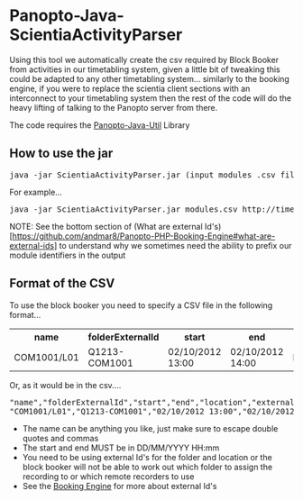 Panopto-Java-ScientiaActivityParser
===================================

Using this tool we automatically create the csv required by Block Booker from activities in our timetabling system, given a little bit of tweaking this could be adapted to any other timetabling system... similarly to the booking engine, if you were to replace the scientia client sections with an interconnect to your timetabling system then the rest of the code will do the heavy lifting of talking to the Panopto server from there.

The code requires the [Panopto-Java-Util](https://github.com/andmar8/Panopto-Java-Util) Library

How to use the jar
------------------

<pre>
java -jar ScientiaActivityParser.jar (input modules .csv file) (scientia activity endpoint) (scientia moduleMembership endpoint) (output .csv file) ([Optional: module prefix to append to output])
</pre>

For example...

<pre>
java -jar ScientiaActivityParser.jar modules.csv http://timetableserver.example.com:8080/Scientia/TimetableXMLReportEngine/Default.aspx?LocationsActivitiesAndSchedulesEndpoint&module= http://timetableserver.example.com:8080/Scientia/TimetableXMLReportEngine/Default.aspx?modulesForAStaffIdEndpoint&moduleid= sessionsToSchedule.csv Q1213-
</pre>

NOTE: See the bottom section of (What are external Id's)[https://github.com/andmar8/Panopto-PHP-Booking-Engine#what-are-external-ids] to understand why we sometimes need the ability to prefix our module identifiers in the output

Format of the CSV
-----------------

To use the block booker you need to specify a CSV file in the following format...

<table>
<tr>
	<th>name</th>
	<th>folderExternalId</th>
	<th>start</th>
	<th>end</th>
	<th>location</th>
	<th>externalId</th>
</tr>
<tr>
	<td>COM1001/L01</td>
	<td>Q1213-COM1001</td>
	<td>02/10/2012 13:00</td>
	<td>02/10/2012 14:00</td>
	<td>BLDG.1.10</td>
	<td>#SPLUS123456</td>
</tr>
<table>

Or, as it would be in the csv....

<pre>
"name","folderExternalId","start","end","location","externalId"
"COM1001/L01","Q1213-COM1001","02/10/2012 13:00","02/10/2012 14:00","BLDG.1.10","#SPLUS123456"
</pre>

* The name can be anything you like, just make sure to escape double quotes and commas
* The start and end MUST be in DD/MM/YYYY HH:mm
* You need to be using external Id's for the folder and location or the block booker will not be able to work out which folder to assign the recording to or which remote recorders to use
* See the [Booking Engine](https://github.com/andmar8/Panopto-PHP-Booking-Engine) for more about external Id's
